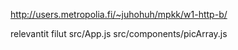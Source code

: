 http://users.metropolia.fi/~juhohuh/mpkk/w1-http-b/

relevantit filut
src/App.js
src/components/picArray.js
